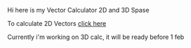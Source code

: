 
Hi here is my Vector Calculator 2D and 3D Spase

To calculate 2D Vectors [click here]()

Currently i'm working on 3D calc, it will be ready before 1 feb
